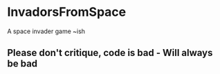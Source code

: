# InvadorsFromSpace

A space invader game ~ish

## Please don't critique, code is bad - Will always be bad
